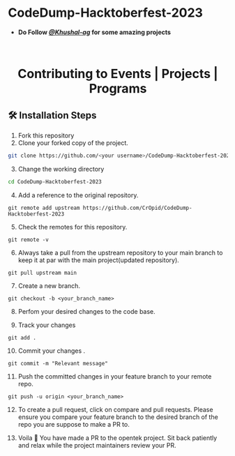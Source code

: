 # CodeDump-Hacktoberfest-2023

- **Do Follow _[@Khushal-ag](https://github.com/Khushal-ag)_ for some amazing projects**

<br>
<div align="center">

# Contributing to Events | Projects | Programs

</div>

## 🛠️ Installation Steps

1. Fork this repository
2. Clone your forked copy of the project.

```bash
git clone https://github.com/<your username>/CodeDump-Hacktoberfest-2023.git
```

3. Change the working directory

```bash
cd CodeDump-Hacktoberfest-2023
```

4. Add a reference to the original repository.

```
git remote add upstream https://github.com/CrOpid/CodeDump-Hacktoberfest-2023
```

5. Check the remotes for this repository.

```
git remote -v
```

6. Always take a pull from the upstream repository to your main branch to keep it at par with the main project(updated repository).

```
git pull upstream main
```

7. Create a new branch.

```
git checkout -b <your_branch_name>
```

8. Perfom your desired changes to the code base.

9. Track your changes

```
git add .
```

10. Commit your changes .

```
git commit -m "Relevant message"
```

11. Push the committed changes in your feature branch to your remote repo.

```
git push -u origin <your_branch_name>

```

12. To create a pull request, click on compare and pull requests. Please ensure you compare your feature branch to the desired branch of the repo you are suppose to make a PR to.

13. Voila 🎉 You have made a PR to the opentek project. Sit back patiently and relax while the project maintainers review your PR.
